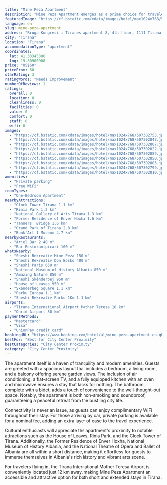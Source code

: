 ```yaml
---
title: "Mine Peza Apartment"
description: "Mine Peza Apartment emerges as a prime choice for travelers seeking the perfect blend of comfort and convenience in the heart of Tirana."
featuredImage: "https://cf.bstatic.com/xdata/images/hotel/max1024x768/507302755.jpg?k=f0e89f8710094545e7b9149cc012abb3e04744a6b8c4f0bc360d0c699baacbc1&o=&hp=1"
language: en
slug: mine-peza-apartment
address: "Rruga Kongresi i Tiranes Apartment 8, 4th floor, 1111 Tirana, Albania"
city: "Tirana"
location: "Tirana"
accommodationType: "apartment"
coordinates:
  lat: 41.33345386
  lng: 19.80900908
price: "US$60"
priceFrom: 60
starRating: 3
ratingWords: "Needs Improvement"
numberOfReviews: 1
ratings:
  overall: 0
  location: 0
  cleanliness: 0
  facilities: 0
  value: 0
  comfort: 0
  staff: 0
  wifi: 0
images:
  - "https://cf.bstatic.com/xdata/images/hotel/max1024x768/507302755.jpg?k=f0e89f8710094545e7b9149cc012abb3e04744a6b8c4f0bc360d0c699baacbc1&o=&hp=1"
  - "https://cf.bstatic.com/xdata/images/hotel/max1024x768/507302847.jpg?k=42d49cc505357bfaa7e09baf95ac67a176e6ca44629bf79a9f4e71558176bfe3&o=&hp=1"
  - "https://cf.bstatic.com/xdata/images/hotel/max1024x768/507302807.jpg?k=ce604527b45273f0af9f845bd03d93c8ae0cf0149e1bcf5d90a91ecd88da415e&o=&hp=1"
  - "https://cf.bstatic.com/xdata/images/hotel/max1024x768/507302822.jpg?k=27b971d0f75c04695cf9816da6e8c461562f23ac8beeeed0fcf1567ebce6a1f8&o=&hp=1"
  - "https://cf.bstatic.com/xdata/images/hotel/max1024x768/507302859.jpg?k=7a11d9c4eaa35c911d164c5907757b31ad0cb5b88a75ee85663c3147e95dd105&o=&hp=1"
  - "https://cf.bstatic.com/xdata/images/hotel/max1024x768/507302850.jpg?k=7d6e03b5d79999841d7df9a578fd676d4e1347c076cea654ecbd1dd8a6f6e529&o=&hp=1"
  - "https://cf.bstatic.com/xdata/images/hotel/max1024x768/507302803.jpg?k=c0a62c70e547a95744a5fff9e6074b9eceb23516a94879951848f2b82e534687&o=&hp=1"
  - "https://cf.bstatic.com/xdata/images/hotel/max1024x768/507302799.jpg?k=5726b86d841120b548ed844b6691b27a86ce4d60c9d71e80f03a6943efaeeb0c&o=&hp=1"
  - "https://cf.bstatic.com/xdata/images/hotel/max1024x768/507302810.jpg?k=c9b241f9d502df8b5b72c799f2d2252f4a8d1621193e700d61b93f99500d8408&o=&hp=1"
amenities:
  - "Private parking"
  - "Free WiFi"
roomTypes:
  - "One-Bedroom Apartment"
nearbyAttractions:
  - "Clock Tower Tirana 1.1 km"
  - "Rinia Park 1.2 km"
  - "National Gallery of Arts Tirana 1.3 km"
  - "Former Residence of Enver Hoxha 1.6 km"
  - "Tanners' Bridge 1.6 km"
  - "Grand Park of Tirana 2.8 km"
  - "Bunk'Art 1 Museum 4.7 km"
nearbyRestaurants:
  - "Arjel Bar 2 40 m"
  - "Bar Restorantpicari 100 m"
whatsNearby:
  - "Sheshi Rekreativ Mine Peza 150 m"
  - "Sheshi Rekreativ Don Bosko 400 m"
  - "Sheshi Paris 650 m"
  - "National Museum of History Albania 850 m"
  - "Amazing Nature 850 m"
  - "Sheshi Skënderbej 950 m"
  - "House of Leaves 950 m"
  - "Skanderbeg Square 1.1 km"
  - "Parku Europa 1.1 km"
  - "Sheshi Rekreativ Parku 1Km 1.1 km"
airports:
  - "Tirana International Airport Mother Teresa 10 km"
  - "Ohrid Airport 80 km"
paymentMethods:
  - "Mastercard"
  - "Visa"
  - "UnionPay credit card"
bookingURL: "https://www.booking.com/hotel/al/mine-peza-apartment.en-gb.html?aid=8035640"
bestFor: "Best for City Center Proximity"
bestCategories: "City Center Proximity"
category: "City Center Proximity"
---
```


The apartment itself is a haven of tranquility and modern amenities. Guests are greeted with a spacious layout that includes a bedroom, a living room, and a balcony offering serene garden views. The inclusion of air conditioning, a flat-screen TV, and a fully equipped kitchen with an oven and microwave ensures a stay that lacks for nothing. The bathroom, complete with a bidet, adds a touch of convenience to the well-thought-out space. Notably, the apartment is both non-smoking and soundproof, guaranteeing a peaceful retreat from the bustling city life.

Connectivity is never an issue, as guests can enjoy complimentary WiFi throughout their stay. For those arriving by car, private parking is available for a nominal fee, adding an extra layer of ease to the travel experience.

Cultural enthusiasts will appreciate the apartment's proximity to notable attractions such as the House of Leaves, Rinia Park, and the Clock Tower of Tirana. Additionally, the Former Residence of Enver Hoxha, National Museum of History Albania, and the National Theatre of Opera and Ballet of Albania are all within a short distance, making it effortless for guests to immerse themselves in Albania's rich history and vibrant arts scene.

For travelers flying in, the Tirana International Mother Teresa Airport is conveniently located just 12 km away, making Mine Peza Apartment an accessible and attractive option for both short and extended stays in Tirana.